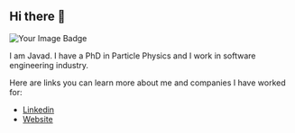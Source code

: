 ## Hi there 👋

<img src="https://tryhackme-badges.s3.amazonaws.com/javad.ebadi.1990.png" alt="Your Image Badge" />


I am Javad. I have a PhD in Particle Physics and I work in software engineering industry.

Here are links you can learn more about me and companies I have worked for:
- [Linkedin](https://www.linkedin.com/in/javadebadi/)
- [Website](https://javadebadi.com)
